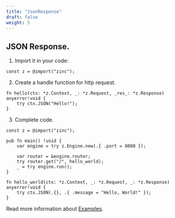 ```yaml
---
title: "JsonResponse"
draft: false
weight: 5
---
```


## JSON Response.

1. Import it in your code:
```zig
const z = @import("zinc");
```

2. Create a handle function for http request.
```zig
fn hello(ctx: *z.Context, _: *z.Request, _res_: *z.Response) anyerror!void {
    try ctx.JSON("Hello!");
}
```

3. Complete code.
```zig
const z = @import("zinc");

pub fn main() !void {
    var engine = try z.Engine.new(.{ .port = 8080 });

    var router = &engine.router;
    try router.get("/", hello_world);
    _ = try engine.run();
}

fn hello_world(ctx: *z.Context, _: *z.Request, _: *z.Response) anyerror!void {
    try ctx.JSON(.{}, .{ .message = "Hello, World!" });
}
```

Read more information about [Examples](https://github.com/zon-dev/zinc-examples).


